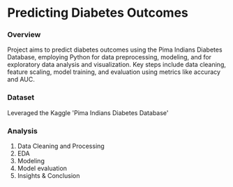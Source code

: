 # Predicting Diabetes Outcomes

### Overview
Project aims to predict diabetes outcomes using the Pima Indians Diabetes Database, employing Python for data preprocessing, modeling, and for exploratory data analysis and visualization. Key steps include data cleaning, feature scaling, model training, and evaluation using metrics like accuracy and AUC.

### Dataset
Leveraged the Kaggle 'Pima Indians Diabetes Database' 
### Analysis
1. Data Cleaning and Processing
2. EDA
3. Modeling
4. Model evaluation
5. Insights & Conclusion

